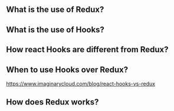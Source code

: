 ## What is the use of Redux?

## What is the use of Hooks?

## How react Hooks are different from Redux?

## When to use Hooks over Redux?


https://www.imaginarycloud.com/blog/react-hooks-vs-redux

## How does Redux works?
